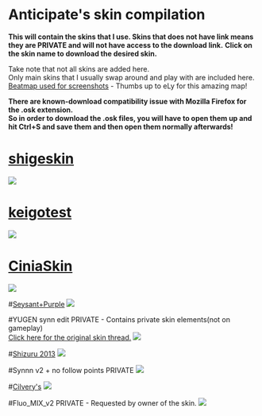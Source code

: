 # Anticipate's skin compilation
**This will contain the skins that I use. Skins that does not have link means they are PRIVATE and will not have access to the download link.**
**Click on the skin name to download the desired skin.**

Take note that not all skins are added here.  
Only main skins that I usually swap around and play with are included here.  
[Beatmap used for screenshots](https://osu.ppy.sh/b/845391) - Thumbs up to eLy for this amazing map!  

**There are known-download compatibility issue with Mozilla Firefox for the .osk extension.**   
**So in order to download the .osk files, you will have to open them up and hit Ctrl+S and save them and then open them normally afterwards!**

# [shigeskin](http://puu.sh/m7hql/4bde743ac5.osk)
![](http://puu.sh/m7hs4/b377edc8e8.jpg)

# [keigotest](http://puu.sh/lYDoP/126a066cc0.zip)
![](http://puu.sh/m7hur/5f2f20b8c3.jpg)

# [CiniaSkin](http://puu.sh/m7hBj/851de48649.osk)
![](http://puu.sh/m7hC4/48f5ce790a.jpg)

#[Seysant+Purple](http://puu.sh/m7hGZ/0fc5f348e9.osk)
![](http://puu.sh/m7hFs/c6732a1c0f.jpg)

#YUGEN synn edit
PRIVATE - Contains private skin elements(not on gameplay)  
[Click here for the original skin thread.](https://osu.ppy.sh/forum/t/365036)
![](http://puu.sh/m7hOt/73ba0eb6f7.jpg)

#[Shizuru 2013](http://puu.sh/m7i4Q/64150d48cd.osk)
![](http://puu.sh/m7i3y/eb7379d3b8.jpg)

#Synnn v2 + no follow points
PRIVATE
![](http://puu.sh/m7hVs/243699dafa.jpg)

#[Cilvery's](http://puu.sh/hq8d7/e6fd6d24e5.zip)
![](http://puu.sh/m7i76/37e89e3f0f.jpg)

#Fluo_MIX_v2
PRIVATE - Requested by owner of the skin.
![](http://puu.sh/m7if6/7e5eec2972.jpg)
